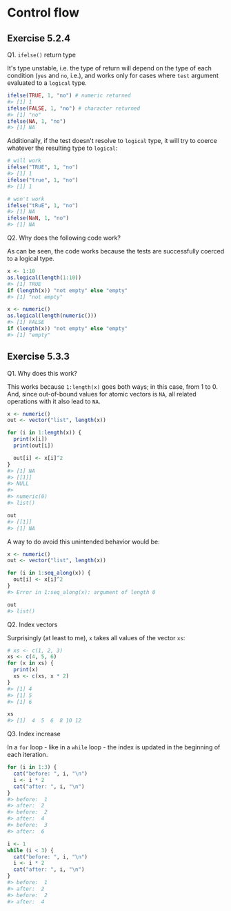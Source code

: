 # Control flow

## Exercise 5.2.4

Q1. `ifelse()` return type

It's type unstable, i.e. the type of return will depend on the type of each condition (`yes` and `no`, i.e.), and works only for cases where `test` argument evaluated to a `logical` type.


```r
ifelse(TRUE, 1, "no") # numeric returned
#> [1] 1
ifelse(FALSE, 1, "no") # character returned
#> [1] "no"
ifelse(NA, 1, "no")
#> [1] NA
```

Additionally, if the test doesn't resolve to `logical` type, it will try to coerce whatever the resulting type to `logical`:


```r
# will work
ifelse("TRUE", 1, "no")
#> [1] 1
ifelse("true", 1, "no")
#> [1] 1

# won't work
ifelse("tRuE", 1, "no")
#> [1] NA
ifelse(NaN, 1, "no")
#> [1] NA
```

Q2. Why does the following code work?

As can be seen, the code works because the tests are successfully coerced to a logical type.


```r
x <- 1:10
as.logical(length(1:10))
#> [1] TRUE
if (length(x)) "not empty" else "empty"
#> [1] "not empty"

x <- numeric()
as.logical(length(numeric()))
#> [1] FALSE
if (length(x)) "not empty" else "empty"
#> [1] "empty"
```

## Exercise 5.3.3

Q1. Why does this work?

This works because `1:length(x)` goes both ways; in this case, from 1 to 0. And, since out-of-bound values for atomic vectors is `NA`, all related operations with it also lead to `NA`.


```r
x <- numeric()
out <- vector("list", length(x))

for (i in 1:length(x)) {
  print(x[i])
  print(out[i])

  out[i] <- x[i]^2
}
#> [1] NA
#> [[1]]
#> NULL
#> 
#> numeric(0)
#> list()

out
#> [[1]]
#> [1] NA
```

A way to do avoid this unintended behavior would be:


```r
x <- numeric()
out <- vector("list", length(x))

for (i in 1:seq_along(x)) {
  out[i] <- x[i]^2
}
#> Error in 1:seq_along(x): argument of length 0

out
#> list()
```

Q2. Index vectors

Surprisingly (at least to me), `x` takes all values of the vector `xs`:


```r
# xs <- c(1, 2, 3)
xs <- c(4, 5, 6)
for (x in xs) {
  print(x)
  xs <- c(xs, x * 2)
}
#> [1] 4
#> [1] 5
#> [1] 6

xs
#> [1]  4  5  6  8 10 12
```

Q3. Index increase

In a `for` loop - like in a `while` loop - the index is updated in the beginning of each iteration.


```r
for (i in 1:3) {
  cat("before: ", i, "\n")
  i <- i * 2
  cat("after: ", i, "\n")
}
#> before:  1 
#> after:  2 
#> before:  2 
#> after:  4 
#> before:  3 
#> after:  6

i <- 1
while (i < 3) {
  cat("before: ", i, "\n")
  i <- i * 2
  cat("after: ", i, "\n")
}
#> before:  1 
#> after:  2 
#> before:  2 
#> after:  4
```
